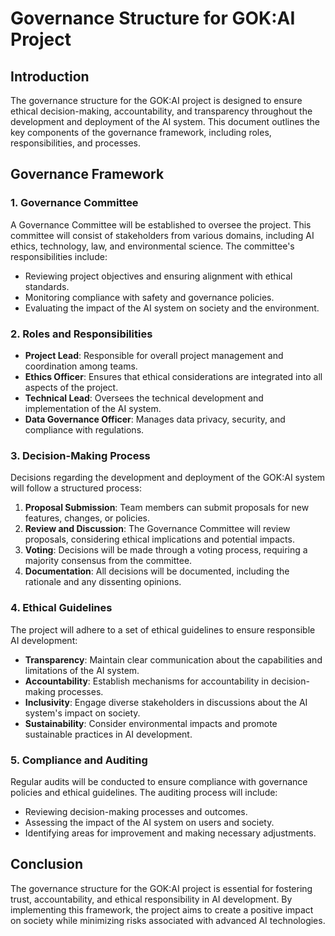 # Governance Structure for GOK:AI Project

## Introduction
The governance structure for the GOK:AI project is designed to ensure ethical decision-making, accountability, and transparency throughout the development and deployment of the AI system. This document outlines the key components of the governance framework, including roles, responsibilities, and processes.

## Governance Framework

### 1. Governance Committee
A Governance Committee will be established to oversee the project. This committee will consist of stakeholders from various domains, including AI ethics, technology, law, and environmental science. The committee's responsibilities include:

- Reviewing project objectives and ensuring alignment with ethical standards.
- Monitoring compliance with safety and governance policies.
- Evaluating the impact of the AI system on society and the environment.

### 2. Roles and Responsibilities
- **Project Lead**: Responsible for overall project management and coordination among teams.
- **Ethics Officer**: Ensures that ethical considerations are integrated into all aspects of the project.
- **Technical Lead**: Oversees the technical development and implementation of the AI system.
- **Data Governance Officer**: Manages data privacy, security, and compliance with regulations.

### 3. Decision-Making Process
Decisions regarding the development and deployment of the GOK:AI system will follow a structured process:

1. **Proposal Submission**: Team members can submit proposals for new features, changes, or policies.
2. **Review and Discussion**: The Governance Committee will review proposals, considering ethical implications and potential impacts.
3. **Voting**: Decisions will be made through a voting process, requiring a majority consensus from the committee.
4. **Documentation**: All decisions will be documented, including the rationale and any dissenting opinions.

### 4. Ethical Guidelines
The project will adhere to a set of ethical guidelines to ensure responsible AI development:

- **Transparency**: Maintain clear communication about the capabilities and limitations of the AI system.
- **Accountability**: Establish mechanisms for accountability in decision-making processes.
- **Inclusivity**: Engage diverse stakeholders in discussions about the AI system's impact on society.
- **Sustainability**: Consider environmental impacts and promote sustainable practices in AI development.

### 5. Compliance and Auditing
Regular audits will be conducted to ensure compliance with governance policies and ethical guidelines. The auditing process will include:

- Reviewing decision-making processes and outcomes.
- Assessing the impact of the AI system on users and society.
- Identifying areas for improvement and making necessary adjustments.

## Conclusion
The governance structure for the GOK:AI project is essential for fostering trust, accountability, and ethical responsibility in AI development. By implementing this framework, the project aims to create a positive impact on society while minimizing risks associated with advanced AI technologies.